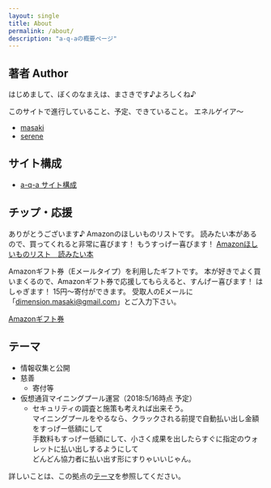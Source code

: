 ```yaml
---
layout: single
title: About
permalink: /about/
description: "a-q-aの概要ページ"
---
```

## 著者 Author
はじめまして、ぼくのなまえは、まさきです♪よろしくね♪

このサイトで進行していること、予定、できていること。
エネルゲイア〜
- [masaki](/author/)
- [serene](/serene/)

## サイト構成
- [a-q-a サイト構成](/structure/)

## チップ・応援
ありがとうございます♪
Amazonのほしいものリストです。
読みたい本があるので、買ってくれると非常に喜びます！
もうすっげー喜びます！
[Amazonほしいものリスト　読みたい本](http://amzn.asia/ie2lbw0)

Amazonギフト券（Eメールタイプ）を利用したギフトです。
本が好きでよく買いまくるので、Amazonギフト券で応援してもらえると、すんげー喜びます！
はしゃぎます！
15円〜寄付ができます。
受取人のEメールに「dimension.masaki@gmail.com」とご入力下さい。

[Amazonギフト券](https://www.amazon.co.jp/gp/product/BT00DHI8G4/)

## テーマ
- 情報収集と公開
- 慈善
  - 寄付等
- 仮想通貨マイニングプール運営（2018:5/16時点 予定）
  - セキュリティの調査と施策も考えれば出来そう。  
    マイニングプールをやるなら、クラックされる前提で自動払い出し金額をすっげー低額にして  
    手数料もすっげー低額にして、小さく成果を出したらすぐに指定のウォレットに払い出しするようにして  
    どんどん協力者に払い出す形にすりゃいいじゃん。

詳しいことは、この拠点の[テーマ](/themes)を参照してください。
